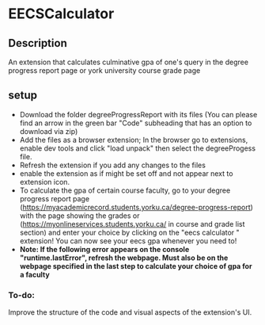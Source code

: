 # EECSCalculator

## Description
An extension that calculates culminative gpa of one's query in  the degree progress report page or york university course grade page


## setup
- Download the folder degreeProgressReport with its files (You can please find an arrow in the green bar "Code" subheading that has an option to download via zip)
- Add the files as a browser extension; In the browser go to extensions, enable dev tools and click "load unpack" then select the degreeProgess file.
- Refresh the extension if you add any changes to the files
- enable the extension as if might be set off and not appear next to extension icon.
- To calculate the gpa of certain course faculty, go to your degree progress report page (https://myacademicrecord.students.yorku.ca/degree-progress-report) with the page showing the grades or (https://myonlineservices.students.yorku.ca/ in course and grade list section) and enter your choice by clicking on the "eecs calculator " extension! You can now see your eecs gpa whenever you need to!
-  **Note: If the following error appears on the console "runtime.lastError", refresh the webpage. Must also be on the webpage specified in the last step to calculate your choice of gpa for a faculty**

### To-do:
Improve the structure of the code and visual aspects of the extension's UI.
